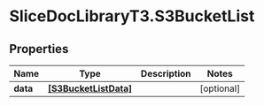 # SliceDocLibraryT3.S3BucketList

## Properties

Name | Type | Description | Notes
------------ | ------------- | ------------- | -------------
**data** | [**[S3BucketListData]**](S3BucketListData.md) |  | [optional] 


